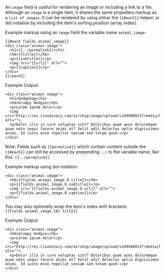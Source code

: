 An `image` field is useful for rendering an image or including a link to a file. Although an `image` is a single item, it shares the same propellers markup as a `list of images`. It can be rendered by using either the `{{#each}}` helper, or dot notation by including the item's sorting position (array index).

Example markup using an `image` field the variable name `animal_iamge`:
```
{{#each fields.animal_image}}
<div class="animal-image">
  <h1>{{../permalink}}</h1>
  <h6>{{title}}</h6>
  <p>{{subtitle}}</p>
  <img src="{{url}}" alt="">
  <p>{{caption}}</p>
</div>
{{/each}}
```

Example Output:
```
<div class="animal-image">
  <h1>hedgehog</h1>
  <h6>Grumpy Hedgie</h6>
  <p>Lorem ipsum dolor</p>
  <img src="http://res.cloudinary.com/airship/image/upload/v1494989137/media/hedgietest_rpaxih.jpg" alt="">
  <p>Dolor illo in iure voluptas sint? Doloribus quae quos doloremque quae odio sequi facere animi at? Velit odit delectus optio dignissimos animi. Id iusto enim repellat veniam sed totam quod.</p>
</div>
```

Note: Fields such as `{{permalink}}` which contain content outside the `{{#each}}` can still be accessed by prepending `../` to the variable name, like this: `{{../permalink}}`

Example markup using dot notation:
```
<div class="animal-image">
  <h6>{{fields.animal_image.0.title}}</h6>
  <p>{{fields.animal_image.0.subtitle}}</p>
  <img src="{{fields.animal_image.0.url}}" alt="">
  <p>{{fields.animal_image.0.caption}}</p>
</div>
```

You may also optionally wrap the item's index with brackets: `{{fields.animal_image.[0].title}}`

Example Output:
```
<div class="animal-image">
  <h6>Grumpy Hedgie</h6>
  <p>Lorem ipsum dolor</p>
  <img src="http://res.cloudinary.com/airship/image/upload/v1494989137/media/hedgietest_rpaxih.jpg" alt="">
  <p>Dolor illo in iure voluptas sint? Doloribus quae quos doloremque quae odio sequi facere animi at? Velit odit delectus optio dignissimos animi. Id iusto enim repellat veniam sed totam quod.</p>
</div>
```
